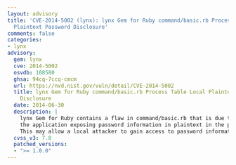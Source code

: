 ```yaml
---
layout: advisory
title: 'CVE-2014-5002 (lynx): lynx Gem for Ruby command/basic.rb Process Table Local
  Plaintext Password Disclosure'
comments: false
categories:
- lynx
advisory:
  gem: lynx
  cve: 2014-5002
  osvdb: 108580
  ghsa: 94cq-7ccq-cmcm
  url: https://nvd.nist.gov/vuln/detail/CVE-2014-5002
  title: lynx Gem for Ruby command/basic.rb Process Table Local Plaintext Password
    Disclosure
  date: 2014-06-30
  description: |
    lynx Gem for Ruby contains a flaw in command/basic.rb that is due to
    the application exposing password information in plaintext in the process table.
    This may allow a local attacker to gain access to password information.
  cvss_v3: 7.8
  patched_versions:
  - ">= 1.0.0"
---
```

